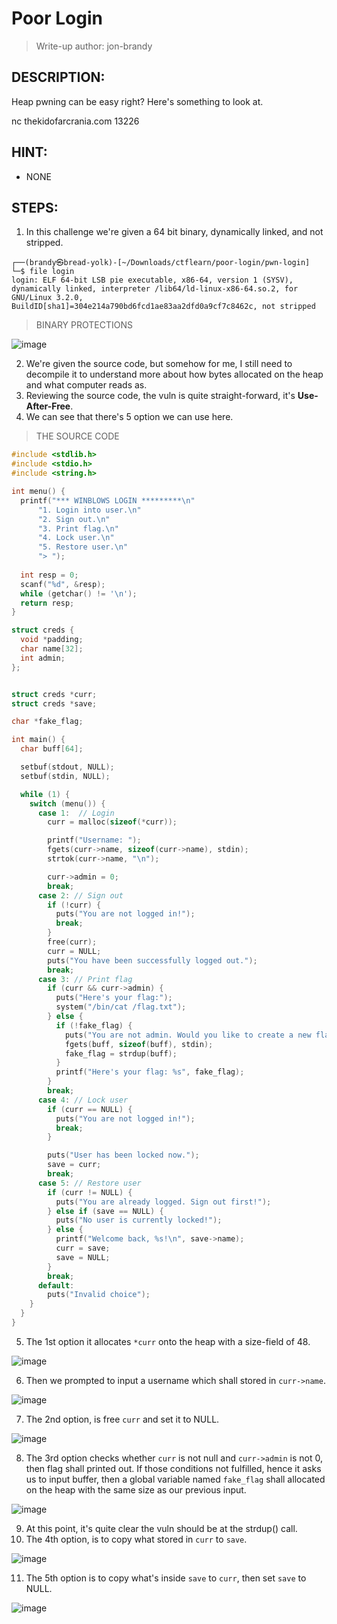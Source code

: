 # Poor Login
> Write-up author: jon-brandy
## DESCRIPTION:
Heap pwning can be easy right? Here's something to look at.

nc thekidofarcrania.com 13226

## HINT:
- NONE
## STEPS:
1. In this challenge we're given a 64 bit binary, dynamically linked, and not stripped.

```
┌──(brandy㉿bread-yolk)-[~/Downloads/ctflearn/poor-login/pwn-login]
└─$ file login       
login: ELF 64-bit LSB pie executable, x86-64, version 1 (SYSV), dynamically linked, interpreter /lib64/ld-linux-x86-64.so.2, for GNU/Linux 3.2.0, BuildID[sha1]=304e214a790bd6fcd1ae83aa2dfd0a9cf7c8462c, not stripped
```

> BINARY PROTECTIONS

![image](https://github.com/Bread-Yolk/ctflearnwu/assets/70703371/e898d136-c65d-4364-b696-52c0764df6e5)


2. We're given the source code, but somehow for me, I still need to decompile it to understand more about how bytes allocated on the heap and what computer reads as.
3. Reviewing the source code, the vuln is quite straight-forward, it's **Use-After-Free**.
4. We can see that there's 5 option we can use here.

> THE SOURCE CODE

```c
#include <stdlib.h>
#include <stdio.h>
#include <string.h>

int menu() {
  printf("*** WINBLOWS LOGIN *********\n"
      "1. Login into user.\n"
      "2. Sign out.\n"
      "3. Print flag.\n"
      "4. Lock user.\n"
      "5. Restore user.\n"
      "> ");
  
  int resp = 0;
  scanf("%d", &resp);
  while (getchar() != '\n');
  return resp;
}

struct creds {
  void *padding;
  char name[32];
  int admin;
};


struct creds *curr;
struct creds *save;

char *fake_flag;

int main() {
  char buff[64];

  setbuf(stdout, NULL);
  setbuf(stdin, NULL);

  while (1) {
    switch (menu()) {
      case 1:  // Login
        curr = malloc(sizeof(*curr));

        printf("Username: ");
        fgets(curr->name, sizeof(curr->name), stdin);
        strtok(curr->name, "\n");

        curr->admin = 0;
        break;
      case 2: // Sign out
        if (!curr) {
          puts("You are not logged in!");
          break;
        }
        free(curr);
        curr = NULL;
        puts("You have been successfully logged out.");
        break;
      case 3: // Print flag
        if (curr && curr->admin) {
          puts("Here's your flag:");
          system("/bin/cat /flag.txt");
        } else {
          if (!fake_flag) {
            puts("You are not admin. Would you like to create a new flag instead?");
            fgets(buff, sizeof(buff), stdin);
            fake_flag = strdup(buff);
          }
          printf("Here's your flag: %s", fake_flag);
        }
        break;
      case 4: // Lock user
        if (curr == NULL) {
          puts("You are not logged in!");
          break;
        }

        puts("User has been locked now.");
        save = curr;
        break;
      case 5: // Restore user
        if (curr != NULL) {
          puts("You are already logged. Sign out first!");
        } else if (save == NULL) {
          puts("No user is currently locked!");
        } else {
          printf("Welcome back, %s!\n", save->name);
          curr = save;
          save = NULL;
        }
        break;
      default:
        puts("Invalid choice");
    }
  }
}
```

5. The 1st option it allocates `*curr` onto the heap with a size-field of 48.

![image](https://github.com/Bread-Yolk/ctflearnwu/assets/70703371/a486ee80-86eb-4f51-8e2b-f15083ba9f72)


6. Then we prompted to input a username which shall stored in `curr->name`.

![image](https://github.com/Bread-Yolk/ctflearnwu/assets/70703371/3d718cca-9db1-4fa7-99f7-2901c8089c29)


7. The 2nd option, is free `curr` and set it to NULL. 

![image](https://github.com/Bread-Yolk/ctflearnwu/assets/70703371/036e8456-1805-4fbe-848d-32c3d1de5df3)


8. The 3rd option checks whether `curr` is not null and `curr->admin` is not 0, then flag shall printed out. If those conditions not fulfilled, hence it asks us to input buffer, then a global variable named `fake_flag` shall allocated on the heap with the same size as our previous input.

![image](https://github.com/Bread-Yolk/ctflearnwu/assets/70703371/54ed4d0b-09c5-4fa7-bf4c-b1fef9edd0f0)


9. At this point, it's quite clear the vuln should be at the strdup() call.
10. The 4th option, is to copy what stored in `curr` to `save`.

![image](https://github.com/Bread-Yolk/ctflearnwu/assets/70703371/8e882d15-f183-409e-bbee-cb9be34411ae)


11. The 5th option is to copy what's inside `save` to `curr`, then set `save` to NULL.

![image](https://github.com/Bread-Yolk/ctflearnwu/assets/70703371/9985029d-2ea7-4bc8-9de9-3085a2f5b9f9)



